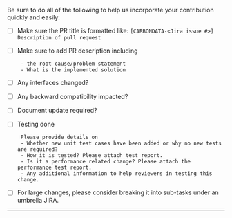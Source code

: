 Be sure to do all of the following to help us incorporate your contribution
quickly and easily:

 - [ ] Make sure the PR title is formatted like:
   `[CARBONDATA-<Jira issue #>] Description of pull request`
   
 - [ ] Make sure to add PR description including
        
        - the root cause/problem statement
        - What is the implemented solution

 - [ ] Any interfaces changed?
 
 - [ ] Any backward compatibility impacted?
 
 - [ ] Document update required?

 - [ ] Testing done
 
        Please provide details on 
        - Whether new unit test cases have been added or why no new tests are required?
        - How it is tested? Please attach test report.
        - Is it a performance related change? Please attach the performance test report.
        - Any additional information to help reviewers in testing this change.
         
 - [ ] For large changes, please consider breaking it into sub-tasks under an umbrella JIRA. 
                 
---
